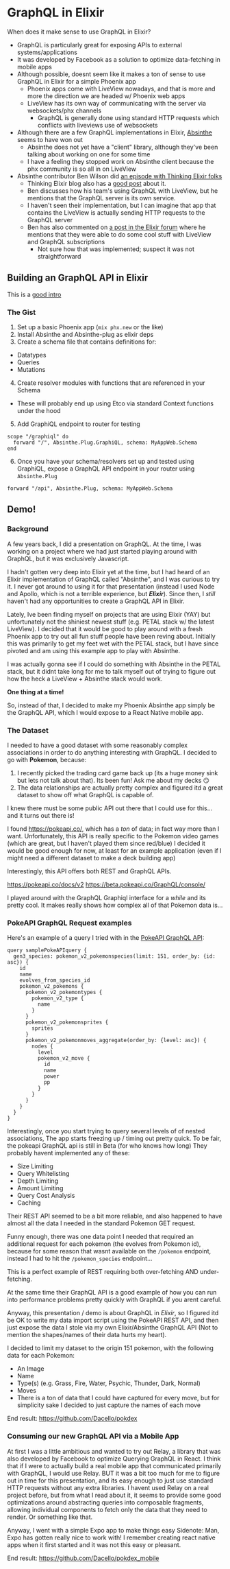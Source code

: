 # GraphQL in Elixir
When does it make sense to use GraphQL in Elixir?

- GraphQL is particularly great for exposing APIs to external systems/applications
- It was developed by Facebook as a solution to optimize data-fetching in mobile apps
- Although possible, doesnt seem like it makes a ton of sense to use GraphQL in Elixir for a simple Phoenix app
  - Phoenix apps come with LiveView nowadays, and that is more and more the direction we are headed w/ Phoenix web apps
  - LiveView has its own way of communicating with the server via websockets/phx channels
    - GraphQL is generally done using standard HTTP requests which conflicts with liveviews use of websockets
- Although there are a few GraphQL implementations in Elixir, [Absinthe](https://github.com/Absinthe-GraphQL/Absinthe) seems to have won out
  - Absinthe does not yet have a "client" library, although they've been talking about working on one for some time
  - I have a feeling they stopped work on Absinthe client because the phx community is so all in on LiveView
- Absinthe contributor Ben Wilson did [an episode with Thinking Elixir folks](https://podcast.thinkingelixir.com/2)
  - Thinking Elixir blog also has a [good post](https://thinkingelixir.com/rest-vs-GraphQL-for-an-api/) about it.
  - Ben discusses how his team's using GraphQL with LiveView, but he mentions that the GraphQL server is its own service. 
  - I haven't seen their implementation, but I can imagine that app that contains the LiveView is actually sending HTTP requests to the GraphQL server
  - Ben has also commented on [a post in the Elixir forum](https://elixirforum.com/t/anyone-using-a-Phoenix-LiveView-client-to-access-a-Phoenix-Absinthe-api/26614/10) where he mentions that they were able to do some cool stuff with LiveView and GraphQL subscriptions
    - Not sure how that was implemented; suspect it was not straightforward

## Building an GraphQL API in Elixir
This is a [good intro](https://www.howtographql.com/GraphQL-elixir/0-introduction/)

### The Gist
1. Set up a basic Phoenix app (`mix phx.new` or the like)
2. Install Absinthe and Absinthe-plug as elixir deps
3. Create a schema file that contains definitions for:
  - Datatypes
  - Queries
  - Mutations
4. Create resolver modules with functions that are referenced in your Schema
  - These will probably end up using Etco via standard Context functions under the hood 
5. Add GraphiQL endpoint to router for testing
```
scope "/graphiql" do
  forward "/", Absinthe.Plug.GraphiQL, schema: MyAppWeb.Schema
end
```
6. Once you have your schema/resolvers set up and tested using GraphiQL, expose a GraphQL API endpoint in your router using `Absinthe.Plug`
```
forward "/api", Absinthe.Plug, schema: MyAppWeb.Schema
```

## Demo!

### Background
A few years back, I did a presentation on GraphQL. At the time, I was working on a project where we had just started playing around with GraphQL, but it was exclusively Javascript.

I hadn't gotten very deep into Elixir yet at the time, but I had heard of an Elixir implementation of GraphQL called "Absinthe", and I was curious to try it. I never got around to using it for that presentation (instead I used Node and Apollo, which is not a terrible experience, but **_Elixir_**). Since then, I _still_ haven't had any opportunities to create a GraphQL API in Elixir.

Lately, Ive been finding myself on projects that are using Elixir (YAY) but unfortunately not the shiniest newest stuff (e.g. PETAL stack w/ the latest LiveView). I decided that it would be good to play around with a fresh Phoenix app to try out all fun stuff people have been reving about. Initially this was primarily to get my feet wet with the PETAL stack, but I have since pivoted and am using this example app to play with Absinthe.

I was actually gonna see if I could do something with Absinthe in the PETAL stack, but it didnt take long for me to talk myself out of trying to figure out how the heck a LiveView + Absinthe stack would work.

**One thing at a time!**

So, instead of that, I decided to make my Phoenix Absinthe app simply be the GraphQL API, which I would expose to a React Native mobile app.

### The Dataset
I needed to have a good dataset with some reasonably complex associations in order to do anything interesting with GraphQL.
I decided to go with **Pokemon**, because:
  1. I recently picked the trading card game back up (its a huge money sink but lets not talk about that). Its been fun! Ask me about my decks :smirk: 
  2. The data relationships are actually pretty complex and figured itd a great dataset to show off what GraphQL is capable of.

I knew there must be some public API out there that I could use for this... and it turns out there is!

I found https://pokeapi.co/, which has a _ton_ of data; in fact way more than I want. 
Unfortunately, this API is really specific to the Pokemon video games (which are great, but I haven't played them since red/blue)
I decided it would be good enough for now, at least for an example application (even if I might need a different dataset to make a deck building app)

Interestingly, this API offers both REST and GraphQL APIs. 

https://pokeapi.co/docs/v2
https://beta.pokeapi.co/GraphQL/console/

I played around with the GraphQL Graphiql interface for a _while_ and its pretty cool.
It makes really shows how complex all of that Pokemon data is...
### PokeAPI GraphQL Request examples
Here's an example of a query I tried with in the [PokeAPI GraphQL API](https://beta.pokeapi.co/graphql/console/):

```
query samplePokeAPIquery {
  gen3_species: pokemon_v2_pokemonspecies(limit: 151, order_by: {id: asc}) {
    id
    name
    evolves_from_species_id
    pokemon_v2_pokemons {
      pokemon_v2_pokemontypes {
        pokemon_v2_type {
          name
        }
      }
      pokemon_v2_pokemonsprites {
        sprites
      }
      pokemon_v2_pokemonmoves_aggregate(order_by: {level: asc}) {
        nodes {
          level
          pokemon_v2_move {
            id
            name
            power
            pp
          }
        }
      }
    }
  }
}
```

Interestingly, once you start trying to query several levels of of nested associations,
The app starts freezing up / timing out pretty quick.
To be fair, the pokeapi GraphQL api is still in Beta (for who knows how long)
They probably havent implemented any of these:
- Size Limiting
- Query Whitelisting
- Depth Limiting
- Amount Limiting
- Query Cost Analysis 
- Caching

Their REST API seemed to be a bit more reliable, and also happened to have almost all the data I needed in the standard Pokemon GET request. 

Funny enough, there was one data point I needed that required an additional request for each pokemon (the evolves from Pokemon id), because for some reason that wasnt available on the `/pokemon` endpoint, instead I had to hit the `/pokemon_species` endpoint...

This is a perfect example of REST requiring both over-fetching AND under-fetching.

At the same time their GraphQL API is a good example of how you can run into performance problems pretty quickly with GraphQL if you arent careful. 

Anyway, this presentation / demo is about GraphQL in _Elixir_, so I figured itd be OK to write my data import script using the PokeAPI REST API, and then just expose the data I stole via my own Elixir/Absinthe GraphQL API (Not to mention the shapes/names of their data hurts my heart). 

I decided to limit my dataset to the origin 151 pokemon, with the following data for each Pokemon:
- An Image
- Name
- Type(s) (e.g. Grass, Fire, Water, Psychic, Thunder, Dark, Normal)
- Moves
 - There is a ton of data that I could have captured for every move, but for simplicity sake I decided to just capture the names of each move


End result: https://github.com/Dacello/pokdex


### Consuming our new GraphQL API via a Mobile App
At first I was a little ambitious and wanted to try out Relay, a library that was also developed by Facebook to optimize Querying GraphQL in React. 
I think that if I were to actually build a real mobile app that communicated primarily with GraphQL, I would use Relay.
BUT it was a bit too much for me to figure out in time for this presentation, and its easy enough to just use standard HTTP requests without any extra libraries.
I havent used Relay on a real project before, but from what I read about it, it seems to provide some good optimizations around abstracting queries into composable fragments, allowing individual components to fetch only the data that they need to render. Or something like that.

Anyway, I went with a simple Expo app to make things easy
Sidenote: Man, Expo has gotten really nice to work with! I remember creating react native apps when it first started and it was not this easy or pleasant.


End result: https://github.com/Dacello/pokdex_mobile
